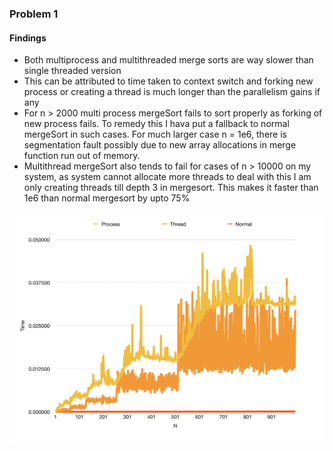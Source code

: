### Problem 1 
#### Findings 
- Both multiprocess and multithreaded merge sorts are way slower than single threaded version
- This can be attributed to time taken to context switch and forking new process or creating a thread is much longer 
than the parallelism gains if any
- For n > 2000 multi process mergeSort fails to sort properly as forking of new process fails. To remedy this I hava put
a fallback to normal mergeSort in such cases. For much larger case n = 1e6, there is segmentation fault possibly due to
new array allocations in merge function run out of memory.
- Multithread mergeSort also tends to fail for cases of n > 10000 on my system, as system cannot allocate more threads to deal with this I am only creating threads till depth 3 in mergesort. This makes it faster than 1e6 than normal mergesort by upto 75%
<img src ="./img1.png"/>
